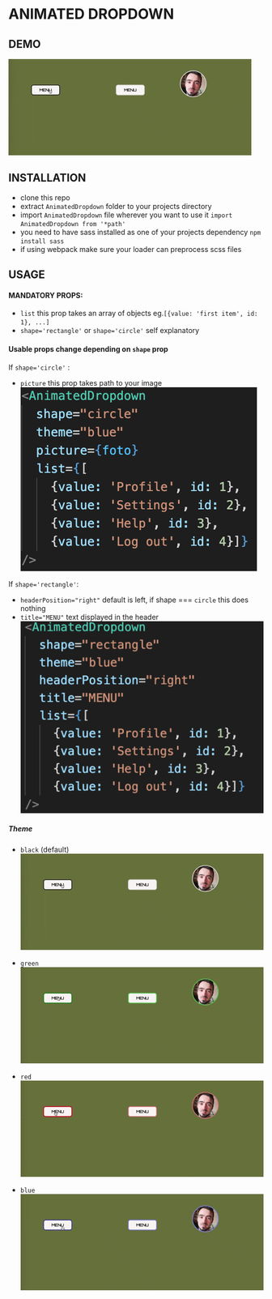 # ANIMATED DROPDOWN

## DEMO 

![demo](https://github.com/DawidSzpener/AnimatedDropdown/blob/main/src/assets/images/black.gif)

## INSTALLATION 

- clone this repo
- extract ```AnimatedDropdown``` folder to your projects directory
- import ```AnimatedDropdown``` file wherever you want to use it ```import AnimatedDropdown from '*path'```
- you need to have sass installed as one of your projects dependency ```npm install sass```
- if using webpack make sure your loader can preprocess scss files

## USAGE

#### MANDATORY PROPS:
- ```list``` this prop takes an array of objects eg.```[{value: 'first item', id: 1}, ...]```
- ```shape='rectangle'``` or ```shape='circle'``` self explanatory

#### Usable props change depending on ```shape``` prop

If ```shape='circle'``` :
- ```picture``` this prop takes path to your image
![demo](https://github.com/DawidSzpener/AnimatedDropdown/blob/main/src/assets/images/circle.png)

If ```shape='rectangle'```:
- ```headerPosition="right"``` default is left, if shape === ```circle``` this does nothing
- ```title="MENU"``` text displayed in the header
![demo](https://github.com/DawidSzpener/AnimatedDropdown/blob/main/src/assets/images/rectangle.png)

##### Theme

- ```black``` (default)<br>
![demo](https://github.com/DawidSzpener/AnimatedDropdown/blob/main/src/assets/images/black.gif)

- ```green```<br>
![demo](https://github.com/DawidSzpener/AnimatedDropdown/blob/main/src/assets/images/green.gif)

- ```red```<br>
![demo](https://github.com/DawidSzpener/AnimatedDropdown/blob/main/src/assets/images/red.gif)

- ```blue```<br>
![demo](https://github.com/DawidSzpener/AnimatedDropdown/blob/main/src/assets/images/blue.gif)

